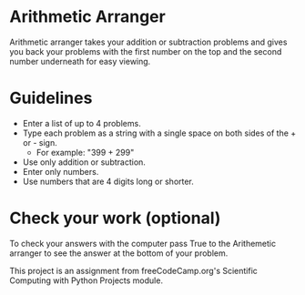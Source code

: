 # Arithmetic Arranger
Arithmetic arranger takes your addition or subtraction problems and gives you back your problems with the first number on the top and the second number underneath for easy viewing.

# Guidelines
- Enter a list of up to 4 problems.
- Type each problem as a string with a single space on both sides of the + or - sign.
    - For example: "399 + 299"
- Use only addition or subtraction.
- Enter only numbers.
- Use numbers that are 4 digits long or shorter.

# Check your work (optional)
To check your answers with the computer pass True to the Arithemetic arranger to see the answer at the bottom of your problem.

This project is an assignment from freeCodeCamp.org's Scientific Computing with Python Projects module.